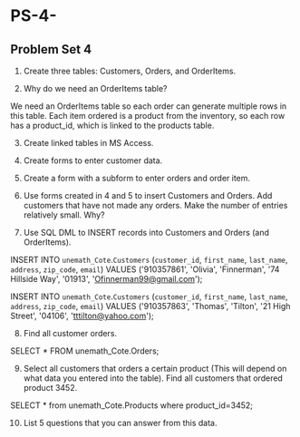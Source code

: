 # PS-4-

## Problem Set 4 

1. Create three tables: Customers, Orders, and OrderItems.

2. Why do we need an OrderItems table?

We need an OrderItems table so each order can generate multiple rows in this table. Each item ordered is a product from the inventory, so each row has a product_id, which is linked to the products table. 

3. Create linked tables in MS Access.

4. Create forms to enter customer data.

5. Create a form with a subform to enter orders and order item.

6. Use forms created in 4 and 5 to insert Customers and Orders.  Add customers that have not made any orders. Make the number of entries relatively small.  Why?  




7. Use SQL DML to INSERT records into Customers and Orders (and OrderItems).  

INSERT INTO `unemath_Cote`.`Customers` (`customer_id`, `first_name`, `last_name`, `address`, `zip_code`, `email`) VALUES ('910357861', 'Olivia', 'Finnerman', '74 Hillside Way', '01913', 'Ofinnerman99@gmail.com');

INSERT INTO `unemath_Cote`.`Customers` (`customer_id`, `first_name`, `last_name`, `address`, `zip_code`, `email`) VALUES ('910357863', 'Thomas', 'Tilton', '21 High Street', '04106', 'tttilton@yahoo.com');

8. Find all customer orders.

SELECT * FROM unemath_Cote.Orders;

9. Select all customers that orders a certain product (This will depend on what data you entered into the table).  Find all customers that ordered product 3452.  

SELECT * from unemath_Cote.Products where product_id=3452;

10. List 5 questions that you can answer from this data.

